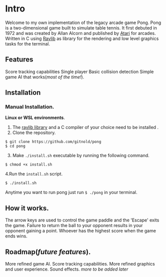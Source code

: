 # Intro
Welcome to my own implementation of the legacy arcade game Pong.
Pong is a two-dimensional game built to simulate table tennis. It first debuted in 1972
and was created by Allan Alcorn and published by [Atari](https://en.wikipedia.org/wiki/Atari,_Inc) for arcades.
Written in C using [Raylib](https://www.raylib.com/ "Raylib Official Website") as library for the rendering and low level graphics tasks for the terminal.
## Features
Score tracking capabilities
Single player
Basic collision detection
Simple game AI that works(*most of the time!*).
## Installation
### Manual Installation.
**Linux or WSL environments**.
1. The [raylib library](https://github.com/raysan5/raylib?tab=readme-ov-file) and a C compiler of your choice need to be installed .
2. Clone the repository.
```
$ git clone https://github.com/gitnold/pong
$ cd pong
```
3. Make `./install.sh` executable by running the following command.
```
$ chmod +x install.sh
```
4.Run the `install.sh` script.
```
$ ./install.sh
```
Anytime you want to run pong just run `$ ./pong` in your terminal.
## How it works.
The arrow keys are used to control the game paddle and the 'Escape' exits the game.
Failure to return the ball to your opponent results in your opponent gaining a point.
Whoever has the highest score when the game ends wins.
## Roadmap(*future features*).
More refined game AI.
Score tracking capabilities.
More refined  graphics and user experience.
Sound effects.
*more to be added later*
